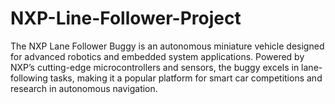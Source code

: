 # NXP-Line-Follower-Project
The NXP Lane Follower Buggy is an autonomous miniature vehicle designed for advanced robotics and embedded system applications. Powered by NXP’s cutting-edge microcontrollers and sensors, the buggy excels in lane-following tasks, making it a popular platform for smart car competitions and research in autonomous navigation.
